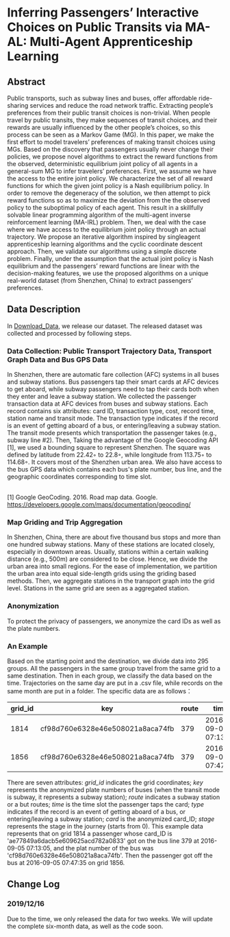 # Inferring Passengers’ Interactive Choices on Public Transits via MA-AL: Multi-Agent Apprenticeship Learning

Abstract
----
Public transports, such as subway lines and buses, offer affordable ride-sharing services and reduce the road network traffic. Extracting
people’s preferences from their public transit choices is non-trivial. When people travel by public transits, they make sequences of transit choices, and their rewards are usually influenced by the other people’s choices, so this process can be seen as a Markov Game
(MG). In this paper, we make the first effort to model travelers’ preferences of making transit choices using MGs. Based on the discovery that passengers usually never change their policies, we propose novel algorithms to extract the reward functions from the observed, deterministic equilibrium joint policy of all agents in a general-sum MG to infer travelers’ preferences. First, we assume we have the access to the entire joint policy. We characterize the set of all reward functions for which the given joint policy is a Nash equilibrium policy. In order to remove the degeneracy of the solution, we then attempt to pick reward functions so as to maximize the deviation from the the observed policy to the suboptimal policy of each agent. This result in a skillfully solvable linear programming algorithm of the multi-agent inverse reinforcement learning (MA-IRL) problem. Then, we deal with the case where we have access to the equilibrium joint policy through an actual trajectory. We propose an iterative algorithm inspired by singleagent apprenticeship learning algorithms and the cyclic coordinate descent approach. Then, we validate our algorithms using a simple discrete problem. Finally, under the assumption that the actual joint policy is Nash equilibrium and the passengers’ reward functions are linear with the decision-making features, we use the proposed algorithms on a unique real-world dataset (from Shenzhen, China) to extract passengers’ preferences.

Data Description
----
In [Download_Data](https://anonymous.4open.science/repository/4fe4a551-b4df-43cf-8cb7-47dff24fe608/Download_Data/), we release our dataset. The released dataset was collected and processed by following steps.

### Data Collection: Public Transport Trajectory Data, Transport Graph Data and Bus GPS Data
In Shenzhen, there are automatic fare collection (AFC) systems in all buses and subway stations. Bus passengers tap their smart cards at AFC devices to get aboard, while subway passengers need to tap their cards both when they enter and leave a subway station. We collected the passenger transaction data at AFC devices from buses and subway stations. Each record contains six attributes: card ID, transaction type, cost, record time, station name and transit mode. The transaction type indicates if the record is an event of getting aboard of a bus, or entering/leaving a subway station. The transit mode presents which transportation the passenger takes (e.g., subway line #2). Then, Taking the advantage of the Google Geocoding API [1], we used a bounding square to represent Shenzhen. The square was defined by latitude from 22.42◦ to 22.8◦, while longitude from 113.75◦ to 114.68◦. It covers most of the Shenzhen urban area. We also have access to the bus GPS data which contains each bus's plate number, bus line, and the geographic coordinates corresponding to time slot.

<br>[1] Google GeoCoding. 2016. Road map data. Google. https://developers.google.com/maps/documentation/geocoding/

### Map Griding and Trip Aggregation
In Shenzhen, China, there are about five thousand bus stops and more than one hundred subway stations. Many of these stations are located closely, especially in downtown areas. Usually, stations within a certain walking distance (e.g., 500m) are considered to be close. Hence, we divide the urban area into small regions. For the ease of implementation, we partition the urban area into equal side-length grids using the griding based methods. Then, we aggregate stations in the transport graph into the grid level. Stations in the same grid are seen as a aggregated station. 

### Anonymization
To protect the privacy of passengers, we anonymize the card IDs as well as the plate numbers.

### An Example
Based on the starting point and the destination, we divide data into 295 groups. All the passengers in the same group travel from the same grid to a same destination. Then in each group, we classify the data based on the time. Trajectories on the same day are put in a .csv file, while records on the same month are put in a folder. The specific data are as follows：

| grid_id | key | route | time | type |	card | stage |
| ------ | ------ | ------ |------ |------ |------ |------ |
|1814 |	cf98d760e6328e46e508021a8aca74fb |	379 |	2016-09-05 07:13:05	| bus_on |	ae77849a6dacb5e609625acd782a0833 |	0 |
|1856 |	cf98d760e6328e46e508021a8aca74fb |	379 |	2016-09-05 07:47:35 |	bus_off |	ae77849a6dacb5e609625acd782a0833 |	1 |

There are seven attributes: *grid_id* indicates the grid coordinates; *key* represents the anonymized plate numbers of buses (when the transit mode is subway, it represents a subway station); *route* indicates a subway station or a but routes; *time* is the time slot the passenger taps the card; *type* indicates if the record is an event of getting aboard of a bus, or entering/leaving a subway station; *card* is the anonymized card_ID; *stage* represents the stage in the journey (starts from 0). This example data represents that on grid 1814 a passenger whose card_ID is 'ae77849a6dacb5e609625acd782a0833' got on the bus line 379 at 2016-09-05 07:13:05, and the plat number of the bus was 'cf98d760e6328e46e508021a8aca74fb'. Then the passenger got off the bus at 2016-09-05 07:47:35 on grid 1856.



Change Log
-----

### 2019/12/16
Due to the time, we only released the data for two weeks. We will update the complete six-month data, as well as the code soon.
